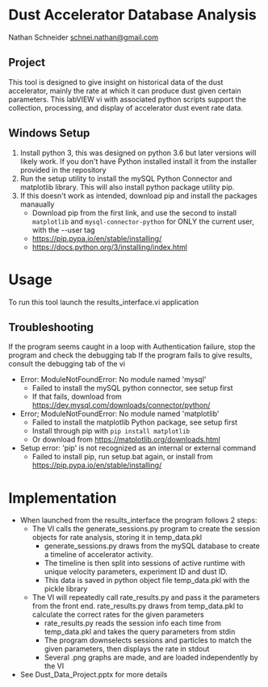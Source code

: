 # Dust Accelerator Database Analysis
Nathan Schneider schnei.nathan@gmail.com
## Project
This tool is designed to give insight on historical data of the dust accelerator, mainly the rate at which it can produce dust given certain parameters. This labVIEW vi with associated python scripts support the collection, processing, and display of accelerator dust event rate data. 

## Windows Setup
1. Install python 3, this was designed on python 3.6 but later versions will likely work. If you don't have Python installed install it from the installer provided in the repository
2. Run the setup utility to install the mySQL Python Connector and matplotlib library. This will also install python package utility pip.
3. If this doesn't work as intended, download pip and install the packages manaually
   - Download pip from the first link, and use the second to install `matplotlib` and `mysql-connector-python` for ONLY the current user, with the --user tag
   - https://pip.pypa.io/en/stable/installing/
   - https://docs.python.org/3/installing/index.html

# Usage
To run this tool launch the results_interface.vi application

## Troubleshooting
If the program seems caught in a loop with Authentication failure, stop the program and check the debugging tab
If the program fails to give results, consult the debugging tab of the vi
 - Error: ModuleNotFoundError: No module named 'mysql'
    - Failed to install the mySQL python connector, see setup first
    - If that fails, download from https://dev.mysql.com/downloads/connector/python/
 - Error; ModuleNotFoundError: No module named 'matplotlib'
    - Failed to install the matplotlib Python package, see setup first
    - Install through pip with `pip install matplotlib`
    - Or download from https://matplotlib.org/downloads.html
 - Setup error: 'pip' is not recognized as an internal or external command
    - Failed to install pip, run setup.bat again, or install from https://pip.pypa.io/en/stable/installing/
# Implementation
 - When launched from the results_interface the program follows 2 steps:
    - The VI calls the generate_sessions.py program to create the session objects for rate analysis, storing it in temp_data.pkl
      - generate_sessions.py draws from the mySQL database to create a timeline of accelerator activity. 
       - The timeline is then split into sessions of active runtime with unique velocity parameters, experiment ID and dust ID.
       - This data is saved in python object file temp_data.pkl with the pickle library 
    - The VI will repeatedly call rate_results.py and pass it the parameters from the front end. rate_results.py draws from temp_data.pkl to calculate the correct rates for the given parameters
      - rate_results.py reads the session info each time from temp_data.pkl and takes the query parameters from stdin
      - The program downselects sessions and particles to match the given parameters, then displays the rate in stdout
      - Several .png graphs are made, and are loaded independently by the VI
 - See Dust_Data_Project.pptx for more details